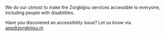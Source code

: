 We do our utmost to make the Zorgbijjou services accessible to everyone, including people with disabilities.

Have you discovered an accessibility issue? Let us know via [app@zorgbijjou.nl](mailto:app@zorgbijjou.nl).
